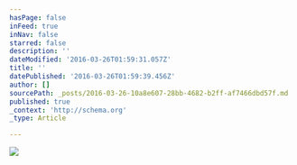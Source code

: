 ```yaml
---
hasPage: false
inFeed: true
inNav: false
starred: false
description: ''
dateModified: '2016-03-26T01:59:31.057Z'
title: ''
datePublished: '2016-03-26T01:59:39.456Z'
author: []
sourcePath: _posts/2016-03-26-10a8e607-28bb-4682-b2ff-af7466dbd57f.md
published: true
_context: 'http://schema.org'
_type: Article

---
```

![](https://the-grid-user-content.s3-us-west-2.amazonaws.com/c9cf3d8a-08c5-4ca8-ab0e-0f98d1fb4b5a.jpg)
